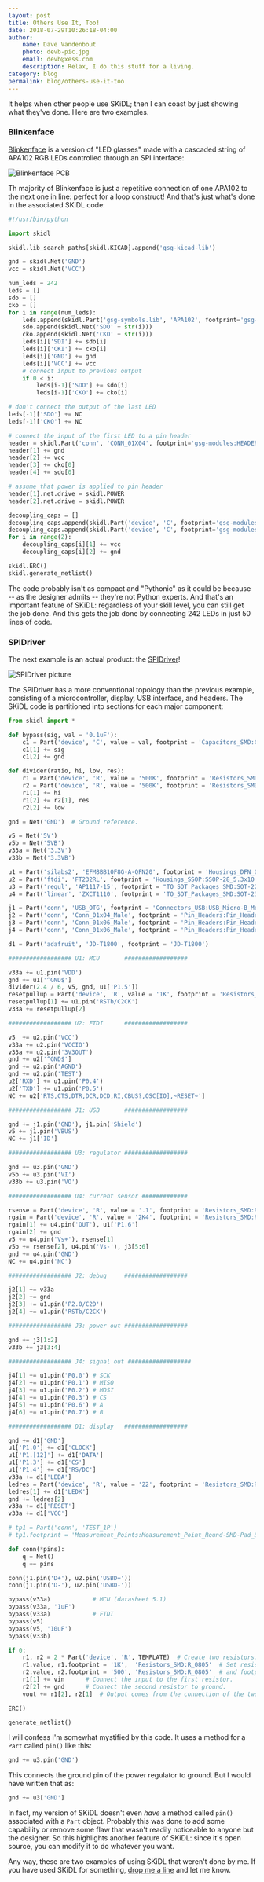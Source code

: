 ```yaml
---
layout: post
title: Others Use It, Too!
date: 2018-07-29T10:26:18-04:00
author:
    name: Dave Vandenbout
    photo: devb-pic.jpg
    email: devb@xess.com
    description: Relax, I do this stuff for a living.
category: blog
permalink: blog/others-use-it-too
---
```


It helps when other people use SKiDL; then I can coast by just showing what they've done.
Here are two examples.


### Blinkenface

[Blinkenface](https://github.com/mossmann/blinkenface) is a version of "LED glasses"
made with a cascaded string of APA102 RGB LEDs controlled through an SPI interface:

![Blinkenface PCB](/images/others-use-it-too/blinkenface_pcb.png)

Th majority of Blinkenface is just a repetitive connection of one APA102 to the
next one in line: perfect for a loop construct!
And that's just what's done in the associated SKiDL code:

```py
#!/usr/bin/python

import skidl

skidl.lib_search_paths[skidl.KICAD].append('gsg-kicad-lib')

gnd = skidl.Net('GND')
vcc = skidl.Net('VCC')

num_leds = 242
leds = []
sdo = []
cko = []
for i in range(num_leds):
	leds.append(skidl.Part('gsg-symbols.lib', 'APA102', footprint='gsg-modules:APA102-2020'))
	sdo.append(skidl.Net('SDO' + str(i)))
	cko.append(skidl.Net('CKO' + str(i)))
	leds[i]['SDI'] += sdo[i]
	leds[i]['CKI'] += cko[i]
	leds[i]['GND'] += gnd
	leds[i]['VCC'] += vcc
	# connect input to previous output
	if 0 < i:
		leds[i-1]['SDO'] += sdo[i]
		leds[i-1]['CKO'] += cko[i]

# don't connect the output of the last LED
leds[-1]['SDO'] += NC
leds[-1]['CKO'] += NC

# connect the input of the first LED to a pin header
header = skidl.Part('conn', 'CONN_01X04', footprint='gsg-modules:HEADER-1x4')
header[1] += gnd
header[2] += vcc
header[3] += cko[0]
header[4] += sdo[0]

# assume that power is applied to pin header
header[1].net.drive = skidl.POWER
header[2].net.drive = skidl.POWER

decoupling_caps = []
decoupling_caps.append(skidl.Part('device', 'C', footprint='gsg-modules:0805'))
decoupling_caps.append(skidl.Part('device', 'C', footprint='gsg-modules:0603'))
for i in range(2):
	decoupling_caps[i][1] += vcc
	decoupling_caps[i][2] += gnd

skidl.ERC()
skidl.generate_netlist()
```

The code probably isn't as compact and "Pythonic" as it could be because
-- as the designer admits -- they're not Python experts.
And that's an important feature of SKiDL: regardless of your skill level,
you can still get the job done.
And this gets the job done by connecting 242 LEDs in just 50 lines of code.


### SPIDriver

The next example is an actual product: the [SPIDriver](https://www.crowdsupply.com/excamera/spidriver)!

![SPIDriver picture](https://github.com/jamesbowman/spidriver/raw/master/images/DSC_1313a.JPG)

The SPIDriver has a more conventional topology than the previous example,
consisting of a microcontroller, display, USB interface, and headers.
The SKiDL code is partitioned into sections for each major component:

```py
from skidl import *

def bypass(sig, val = '0.1uF'):
    c1 = Part('device', 'C', value = val, footprint = 'Capacitors_SMD:C_0402')
    c1[1] += sig
    c1[2] += gnd

def divider(ratio, hi, low, res):
    r1 = Part('device', 'R', value = '500K', footprint = 'Resistors_SMD:R_0402')
    r2 = Part('device', 'R', value = '500K', footprint = 'Resistors_SMD:R_0402')
    r1[1] += hi
    r1[2] += r2[1], res
    r2[2] += low

gnd = Net('GND')  # Ground reference.

v5 = Net('5V')
v5b = Net('5VB')
v33a = Net('3.3V')
v33b = Net('3.3VB')

u1 = Part('silabs2', 'EFM8BB10F8G-A-QFN20', footprint = 'Housings_DFN_QFN:SiliconLabs_QFN-20-1EP_3x3mm_Pitch0.5mm_ThermalVias')
u2 = Part('ftdi', 'FT232RL', footprint = 'Housings_SSOP:SSOP-28_5.3x10.2mm_Pitch0.65mm')
u3 = Part('regul', 'AP1117-15', footprint = "TO_SOT_Packages_SMD:SOT-223-3Lead_TabPin2")
u4 = Part('linear', 'ZXCT1110', footprint = 'TO_SOT_Packages_SMD:SOT-23-5')

j1 = Part('conn', 'USB_OTG', footprint = 'Connectors_USB:USB_Micro-B_Molex_47346-0001')
j2 = Part('conn', 'Conn_01x04_Male', footprint = 'Pin_Headers:Pin_Header_Angled_1x04_Pitch2.54mm')
j3 = Part('conn', 'Conn_01x06_Male', footprint = 'Pin_Headers:Pin_Header_Angled_1x06_Pitch2.54mm')
j4 = Part('conn', 'Conn_01x06_Male', footprint = 'Pin_Headers:Pin_Header_Angled_1x06_Pitch2.54mm')

d1 = Part('adafruit', 'JD-T1800', footprint = 'JD-T1800')

################## U1: MCU       ################## 

v33a += u1.pin('VDD')
gnd += u1['^GND$']
divider(2.4 / 6, v5, gnd, u1['P1.5'])
resetpullup = Part('device', 'R', value = '1K', footprint = 'Resistors_SMD:R_0402')
resetpullup[1] += u1.pin('RSTb/C2CK')
v33a += resetpullup[2]

################## U2: FTDI      ################## 

v5  += u2.pin('VCC')
v33a += u2.pin('VCCIO')
v33a += u2.pin('3V3OUT')
gnd += u2['^GND$']
gnd += u2.pin('AGND')
gnd += u2.pin('TEST')
u2['RXD'] += u1.pin('P0.4')
u2['TXD'] += u1.pin('P0.5')
NC += u2['RTS,CTS,DTR,DCR,DCD,RI,CBUS?,OSC[IO],~RESET~']

################## J1: USB       ################## 

gnd += j1.pin('GND'), j1.pin('Shield')
v5 += j1.pin('VBUS')
NC += j1['ID']

################## U3: regulator ################## 

gnd += u3.pin('GND')
v5b += u3.pin('VI')
v33b += u3.pin('VO')

################## U4: current sensor ############# 

rsense = Part('device', 'R', value = '.1', footprint = 'Resistors_SMD:R_0805')
rgain = Part('device', 'R', value = '2K4', footprint = 'Resistors_SMD:R_0402')
rgain[1] += u4.pin('OUT'), u1['P1.6']
rgain[2] += gnd
v5 += u4.pin('Vs+'), rsense[1]
v5b += rsense[2], u4.pin('Vs-'), j3[5:6]
gnd += u4.pin('GND')
NC += u4.pin('NC')

################## J2: debug     ################## 

j2[1] += v33a
j2[2] += gnd
j2[3] += u1.pin('P2.0/C2D')
j2[4] += u1.pin('RSTb/C2CK')

################## J3: power out ################## 

gnd += j3[1:2]
v33b += j3[3:4]

################## J4: signal out ##################

j4[1] += u1.pin('P0.0') # SCK
j4[2] += u1.pin('P0.1') # MISO
j4[3] += u1.pin('P0.2') # MOSI
j4[4] += u1.pin('P0.3') # CS
j4[5] += u1.pin('P0.6') # A
j4[6] += u1.pin('P0.7') # B

################## D1: display   ################## 

gnd += d1['GND']
u1['P1.0'] += d1['CLOCK']
u1['P1.[12]'] += d1['DATA']
u1['P1.3'] += d1['CS']
u1['P1.4'] += d1['RS/DC']
v33a += d1['LEDA']
ledres = Part('device', 'R', value = '22', footprint = 'Resistors_SMD:R_0402')
ledres[1] += d1['LEDK']
gnd += ledres[2]
v33a += d1['RESET']
v33a += d1['VCC']

# tp1 = Part('conn', 'TEST_1P')
# tp1.footprint = 'Measurement_Points:Measurement_Point_Round-SMD-Pad_Small'

def conn(*pins):
    q = Net()
    q += pins

conn(j1.pin('D+'), u2.pin('USBD+'))
conn(j1.pin('D-'), u2.pin('USBD-'))

bypass(v33a)            # MCU (datasheet 5.1)
bypass(v33a, '1uF')
bypass(v33a)            # FTDI
bypass(v5)
bypass(v5, '10uF')
bypass(v33b)

if 0:
    r1, r2 = 2 * Part('device', 'R', TEMPLATE)  # Create two resistors.
    r1.value, r1.footprint = '1K',  'Resistors_SMD:R_0805'  # Set resistor values
    r2.value, r2.footprint = '500', 'Resistors_SMD:R_0805'  # and footprints.
    r1[1] += vin      # Connect the input to the first resistor.
    r2[2] += gnd      # Connect the second resistor to ground.
    vout += r1[2], r2[1]  # Output comes from the connection of the two resistors.

ERC()

generate_netlist()
```

I will confess I'm somewhat mystified by this code.
It uses a method for a `Part` called `pin()` like this:

```py
gnd += u3.pin('GND')
```

This connects the ground pin of the power regulator to ground.
But I would have written that as:

```py
gnd += u3['GND']
```

In fact, my version of SKiDL doesn't even *have* a method called `pin()`
associated with a `Part` object.
Probably this was done to add some capability or remove some flaw that wasn't
readily noticeable to anyone but the designer.
So this highlights another feature of SKiDL: since it's open source, you can modify it to do 
whatever you want.

Any way, these are two examples of using SKiDL that weren't done by me.
If you have used SKiDL for something, [drop me a line](mailto:skidl@xess.com) and let me know.
